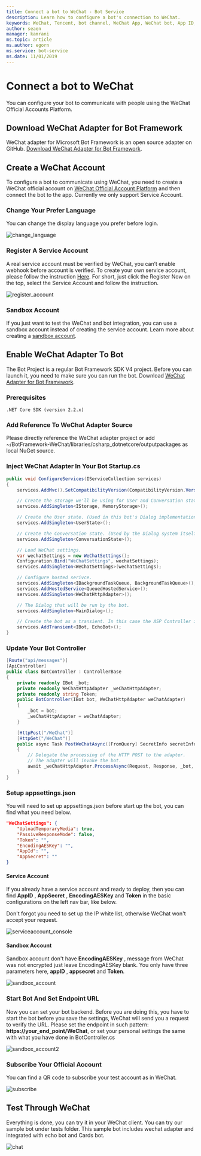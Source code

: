```yaml
---
title: Connect a bot to WeChat - Bot Service
description: Learn how to configure a bot's connection to WeChat.
keywords: WeChat, Tencent, bot channel, WeChat App, WeChat bot, App ID, App Secret, credentials
author: seaen
manager: kamrani
ms.topic: article
ms.author: egorn
ms.service: bot-service
ms.date: 11/01/2019
---
```


# Connect a bot to WeChat

You can configure your bot to communicate with people using the WeChat Official Accounts Platform.

## Download WeChat Adapter for Bot Framework

WeChat adapter for Microsoft Bot Framework is an open source adapter on GitHub. [Download WeChat Adapter for Bot Framework](https://github.com/microsoft/BotFramework-WeChat/).

## Create a WeChat Account

To configure a bot to communicate using WeChat, you need to create a WeChat official account on [WeChat Official Account Platform](https://mp.weixin.qq.com/?lang=en_US) and then connect the bot to the app. Currently we only support Service Account.

### Change Your Prefer Language

You can change the display language you prefer before login.

 ![change_language](./media/channels/wechat-change-language.png)

### Register A Service Account

A real service account must be verified by WeChat, you can’t enable webhook before account is verified. To create your own service account, please follow the instruction [Here](https://kf.qq.com/product/weixinmp.html#hid=87).
For short, just click the Register Now on the top, select the Service Account and follow the instruction.

 ![register_account](./media/channels/wechat-register-account.png)

### Sandbox Account

If you just want to test the WeChat and bot integration, you can use a sandbox account instead of creating the service account. Learn more about creating a [sandbox account](https://mp.weixin.qq.com/debug/cgi-bin/sandbox?t=sandbox/login).

## Enable WeChat Adapter To Bot

The Bot Project is a regular Bot Framework SDK V4 project. Before you can launch it, you need to make sure you can run the bot. Download [WeChat Adapter for Bot Framework](https://github.com/microsoft/BotFramework-WeChat/).

### Prerequisites

    .NET Core SDK (version 2.2.x)

### Add Reference To WeChat Adapter Source

Please directly reference the WeChat adapter project or add ~/BotFramework-WeChat/libraries/csharp_dotnetcore/outputpackages as local NuGet source.

### Inject WeChat Adapter In Your Bot Startup.cs

```csharp
public void ConfigureServices(IServiceCollection services)
{
    services.AddMvc().SetCompatibilityVersion(CompatibilityVersion.Version_2_2);

    // Create the storage we'll be using for User and Conversation state. (Memory is great for testing purposes.)
    services.AddSingleton<IStorage, MemoryStorage>();

    // Create the User state. (Used in this bot's Dialog implementation.)
    services.AddSingleton<UserState>();

    // Create the Conversation state. (Used by the Dialog system itself.)
    services.AddSingleton<ConversationState>();

    // Load WeChat settings.
    var wechatSettings = new WeChatSettings();
    Configuration.Bind("WeChatSettings", wechatSettings);
    services.AddSingleton<WeChatSettings>(wechatSettings);

    // Configure hosted serivce.
    services.AddSingleton<IBackgroundTaskQueue, BackgroundTaskQueue>();
    services.AddHostedService<QueuedHostedService>();
    services.AddSingleton<WeChatHttpAdapter>();

    // The Dialog that will be run by the bot.
    services.AddSingleton<MainDialog>();

    // Create the bot as a transient. In this case the ASP Controller is expecting an IBot.
    services.AddTransient<IBot, EchoBot>();
}
```

### Update Your Bot Controller

```csharp
[Route("api/messages")]
[ApiController]
public class BotController : ControllerBase
{  
    private readonly IBot _bot;
    private readonly WeChatHttpAdapter _weChatHttpAdapter;
    private readonly string Token;
    public BotController(IBot bot, WeChatHttpAdapter weChatAdapter)
    {
        _bot = bot;
        _weChatHttpAdapter = weChatAdapter;
    }

    [HttpPost("/WeChat")]
    [HttpGet("/WeChat")]
    public async Task PostWeChatAsync([FromQuery] SecretInfo secretInfo)
    {
        // Delegate the processing of the HTTP POST to the adapter.
        // The adapter will invoke the bot.
        await _weChatHttpAdapter.ProcessAsync(Request, Response, _bot, secretInfo);
    }
}
```

### Setup appsettings.json

You will need to set up appsettings.json before start up the bot, you can find what you need below.

```json
"WeChatSettings": {
    "UploadTemporaryMedia": true,
    "PassiveResponseMode": false,
    "Token": "",
    "EncodingAESKey": "",
    "AppId": "",
    "AppSecret": ""
}
```

#### Service Account

If you already have a service account and ready to deploy, then you can find **AppID** , **AppSecret** , **EncodingAESKey** and **Token** in the basic configurations on the left nav bar, like below.

Don't forgot you need to set up the IP white list, otherwise WeChat won't accept your request.

 ![serviceaccount_console](./media/channels/wechat-serviceaccount-console.png)

#### Sandbox Account

Sandbox account don't have **EncodingAESKey** , message from WeChat was not encrypted just leave EncodingAESKey blank. You only have three parameters here, **appID** , **appsecret** and **Token**.

 ![sandbox_account](./media/channels/wechat-sandbox-account.png)

### Start Bot And Set Endpoint URL

Now you can set your bot backend. Before you are doing this, you have to start the bot before you save the settings, WeChat will send you a request to verify the URL.
Please set the endpoint in such pattern: **https://your_end_point/WeChat**, or set your personal settings the same with what you have done in BotController.cs

 ![sandbox_account2](./media/channels/wechat-sandbox-account-2.png)

### Subscribe Your Official Account

You can find a QR code to subscribe your test account as in WeChat.

 ![subscribe](./media/channels/wechat-subscribe.png)

## Test Through WeChat

Everything is done, you can try it in your WeChat client. You can try our sample bot under tests folder. This sample bot includes wechat adapter and integrated with echo bot and Cards bot.

 ![chat](./media/channels/wechat-chat.png)
